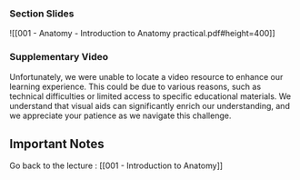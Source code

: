 
###  Section Slides

![[001 - Anatomy - Introduction to Anatomy practical.pdf#height=400]]

### Supplementary Video

Unfortunately, we were unable to locate a video resource to enhance our learning experience. This could be due to various reasons, such as technical difficulties or limited access to specific educational materials. We understand that visual aids can significantly enrich our understanding, and we appreciate your patience as we navigate this challenge.
## Important Notes

Go back to the lecture : [[001 - Introduction to Anatomy]]
